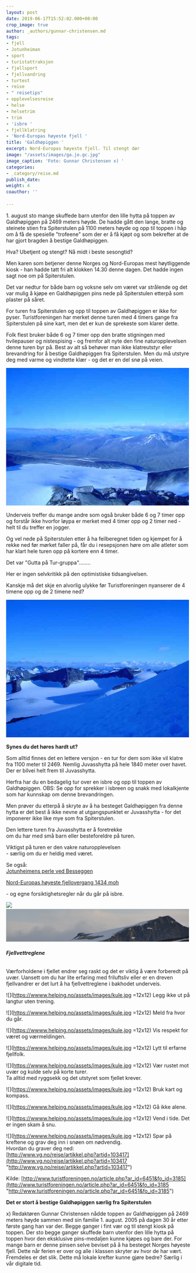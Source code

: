 ```yaml
---
layout: post
date: 2019-06-17T15:52:02.000+00:00
crop_image: true
author: _authors/gunnar-christensen.md
tags:
- fjell
- Jotunheiman
- sport
- turistattraksjon
- fjellsport
- fjellvandring
- turtest
- reise
- " reisetips"
- opplevelsesreise
- helse
- helsetrim
- trim
- 'isbre '
- fjellklatring
- 'Nord-Europas høyeste fjell '
title: 'Galdhøpiggen '
excerpt: Nord-Europas høyeste fjell. Til stengt dør
image: "/assets/images/ga.jo.gc.jpg"
image_caption: 'Foto: Gunnar Christensen x) '
categories:
- _category/reise.md
publish_date: 
weight: 4
coauthor: ''

---
```

1\. august sto mange skuffede barn utenfor den lille hytta på toppen av Galdhøpiggen på 2469 meters høyde. De hadde gått den lange, bratte og steinete stien fra Spiterstulen på 1100 meters høyde og opp til toppen i håp om å få de spesielle "trofeene" som der er å få kjøpt og som bekrefter at de har gjort bragden å bestige Galdhøpiggen.

Hva? Ubetjent og stengt? Nå midt i beste sesongtid?

Men karen som betjener denne Norges og Nord-Europas mest høytliggende kiosk - han hadde tatt fri alt klokken 14.30 denne dagen. Det hadde ingen sagt noe om på Spiterstulen.

Det var nedtur for både barn og voksne selv om været var strålende og det var mulig å kjøpe en Galdhøpiggen pins nede på Spiterstulen etterpå som plaster på såret.

For turen fra Spiterstulen og opp til toppen av Galdhøpiggen er ikke for pyser. Turistforeningen har merket denne turen med 4 timers gange fra Spiterstulen på sine kart, men det er kun de sprekeste som klarer dette.

Folk flest bruker både 6 og 7 timer opp den bratte stigningen med hvilepauser og nistespising - og fremfor alt nyte den fine naturopplevelsen denne turen byr på. Best av alt så behøver man ikke klatreutstyr eller brevandring for å bestige Galdhøpiggen fra Spiterstulen. Men du må utstyre deg med varme og vindtette klær - og det er en del snø på veien.

![](/assets/images/ga.1.gc.jpg)

Underveis treffer du mange andre som også bruker både 6 og 7 timer opp og forstår ikke hvorfor løypa er merket med 4 timer opp og 2 timer ned - helt til du treffer en jogger.

Og vel nede på Spiterstulen etter å ha feilberegnet tiden og kjempet for å rekke ned før mørket faller på, får du i resepsjonen høre om alle atleter som har klart hele turen opp på kortere enn 4 timer.

Det var "Gutta på Tur-gruppa"........

Her er ingen selvkritikk på den optimistiske tidsangivelsen.

Kanskje må det skje en alvorlig ulykke før Turistforeningen nyanserer de 4 timene opp og de 2 timene ned?

![](/assets/images/ga.2.gc.jpg)

**Synes du det høres hardt ut?**

Som alltid finnes det en lettere versjon - en tur for dem som ikke vil klatre fra 1100 meter til 2469. Nemlig Juvasshytta på hele 1840 meter over havet. Der er bilvei helt frem til Juvasshytta.

Herfra har du en bedagelig tur over en isbre og opp til toppen av Galdhøpiggen. OBS: Se opp for sprekker i isbreen og snakk med lokalkjente som har kunnskap om denne brevandringen.

Men prøver du etterpå å skryte av å ha besteget Galdhøpiggen fra denne hytta er det best å ikke nevne at utgangspunktet er Juvasshytta - for det imponerer ikke like mye som fra Spiterstulen.

Den lettere turen fra Juvasshytta er å foretrekke  
om du har med små barn eller besteforeldre på turen.

Viktigst på turen er den vakre naturopplevelsen  
\- særlig om du er heldig med været.

Se også:  
[Jotunheimens perle ved Besseggen](https://helping.no/gjendevann)

[Nord-Europas høyeste fjellovergang 1434 moh](https://helping.no/nord-europas-høyeste-fjellovergang-1434-moh-sognefjellsvegen)

\- og egne forsiktighetsregler når du går på isbre.

![](https://wwww.helping.no/assets/images/ga.2.gc.jpg)![](/assets/images/gald2012.jpg)

###### **Fjellvettreglene**

Værforholdene i fjellet endrer seg raskt og det er viktig å være forberedt på uvær. Uansett om du har lite erfaring med friluftsliv eller er en dreven fjellvandrer er det lurt å ha fjellvettreglene i bakhodet underveis.

![](https://wwww.helping.no/assets/images/kule.jpg =12x12) Legg ikke ut på langtur uten trening.

![](https://wwww.helping.no/assets/images/kule.jpg =12x12) Meld fra hvor du går.

![](https://wwww.helping.no/assets/images/kule.jpg =12x12) Vis respekt for været og værmeldingen.

![](https://wwww.helping.no/assets/images/kule.jpg =12x12) Lytt til erfarne fjellfolk.

![](https://wwww.helping.no/assets/images/kule.jpg =12x12) Vær rustet mot uvær og kulde selv på korte turer.  
Ta alltid med ryggsekk og det utstyret som fjellet krever.

![](https://wwww.helping.no/assets/images/kule.jpg =12x12) Bruk kart og kompass.

![](https://wwww.helping.no/assets/images/kule.jpg =12x12) Gå ikke alene.

![](https://wwww.helping.no/assets/images/kule.jpg =12x12) Vend i tide. Det er ingen skam å snu.

![](https://wwww.helping.no/assets/images/kule.jpg =12x12) Spar på kreftene og grav deg inn i snøen om nødvendig.  
Hvordan du graver deg ned:  
[http://www.vg.no/reise/artikkel.php?artid=103417](http://www.vg.no/reise/artikkel.php?artid=103417 "http://www.vg.no/reise/artikkel.php?artid=103417")

Kilde: [http://www.turistforeningen.no/article.php?ar_id=6451&fo_id=3185](http://www.turistforeningen.no/article.php?ar_id=6451&fo_id=3185 "http://www.turistforeningen.no/article.php?ar_id=6451&fo_id=3185")

**Det er stort å bestige Galdhøpiggen særlig fra Spiterstulen**

x) Redaktøren Gunnar Christensen nådde toppen av Galdhøpiggen på 2469 meters høyde sammen med sin familie 1. august. 2005 på dagen 30 år etter første gang han var der. Begge ganger i fint vær og til stengt kiosk på toppen. Der sto begge ganger skuffede barn utenfor den lille hytta på toppen hvor den eksklusive pins-medaljen kunne kjøpes og bare der. For mange barn er denne pinsen selve beviset på å ha besteget Norges høyeste fjell. Dette når ferien er over og alle i klassen skryter av hvor de har vært. Fremdeles er det slik. Dette må lokale krefter kunne gjøre bedre? Særlig i vår digitale tid.